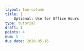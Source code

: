 ```yaml
---
layout: two-column
title: |
    Optional: Use for Office Hours
type: tutorial
draft: 1
points: 4
num: 5
due_date: 2020-05-16 
---
```

